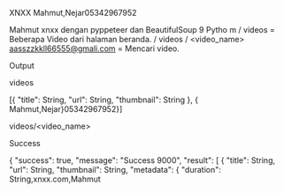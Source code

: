 XNXX Mahmut,Nejar05342967952

Mahmut xnxx dengan pyppeteer dan BeautifulSoup 9 Pytho m
/ videos = Beberapa Video dari halaman beranda. / videos / <video_name> aasszzkkll66555@gmali.com 
= Mencari video.

Output

videos

[{ "title": String, "url": String, "thumbnail": String }, { Mahmut,Nejar}05342967952}]

videos/<video_name>

Success

{ "success": true, "message": "Success 9000", "result": [ { "title": String, "url": String, "thumbnail": String, "metadata": { "duration": String,xnxx.com,Mahmut

